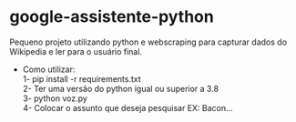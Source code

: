 # google-assistente-python
Pequeno projeto utilizando python e webscraping para capturar dados do Wikipedia e ler para o usuário final.

<ul><li>Como utilizar:<br>
  1- pip install -r requirements.txt<br>
  2- Ter uma versão do python igual ou superior a 3.8<br>
  3- python voz.py<br>
  4- Colocar o assunto que deseja pesquisar EX: Bacon...<br>
  
